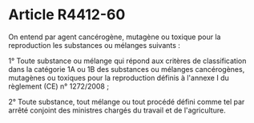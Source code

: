 # Article R4412-60

On entend par agent cancérogène, mutagène ou toxique pour la reproduction les substances ou mélanges suivants : 

1° Toute substance ou mélange qui répond aux critères de classification dans la catégorie 1A ou 1B des substances ou mélanges cancérogènes, mutagènes ou toxiques pour la reproduction définis à l'annexe I du règlement (CE) n° 1272/2008 ; 

2° Toute substance, tout mélange ou tout procédé défini comme tel par arrêté conjoint des ministres chargés du travail et de l'agriculture.